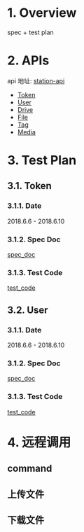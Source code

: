 # 1. Overview
spec + test plan

# 2. APIs
api 地址:
[station-api](https://github.com/wisnuc/phi-doc/tree/master/api/station.html)

- [Token](token.md)
- [User](user.md)
- [Drive](drive.md)
- [File](file.md)
- [Tag](tag.md)
- [Media](media.md)

# 3. Test Plan
## 3.1. Token
### 3.1.1. Date
2018.6.6 - 2018.6.10

### 3.1.2. Spec Doc
[spec_doc](token.md)

### 3.1.3. Test Code
[test_code](../doc/test/token.js)

## 3.2. User
### 3.1.1. Date
2018.6.6 - 2018.6.10

### 3.1.2. Spec Doc
[spec_doc](user.md)

### 3.1.3. Test Code
[test_code](../doc/test/user.js)


# 4. 远程调用
## command
## 上传文件
## 下载文件
